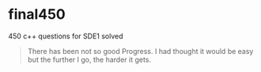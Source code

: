 # final450

450 c++ questions for SDE1 solved

> There has been not so good Progress. I had thought it would be easy but the further I go, the harder it gets.
